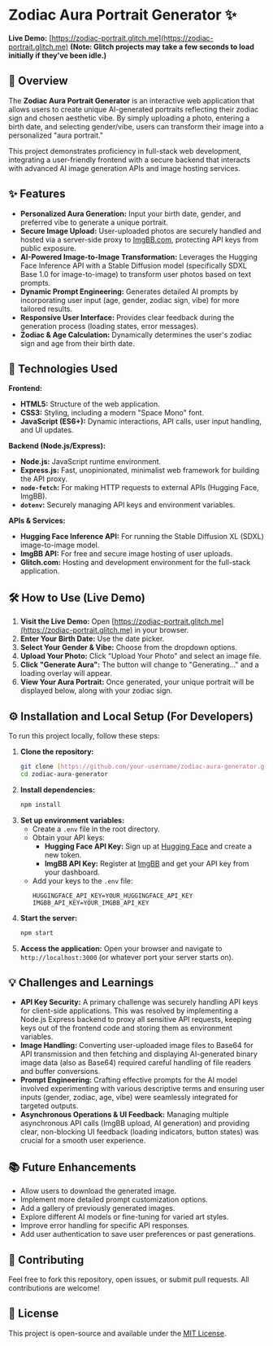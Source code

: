 # Zodiac Aura Portrait Generator ✨

**Live Demo:** [https://zodiac-portrait.glitch.me](https://zodiac-portrait.glitch.me)
**(Note: Glitch projects may take a few seconds to load initially if they've been idle.)**

## 🌟 Overview

The **Zodiac Aura Portrait Generator** is an interactive web application that allows users to create unique AI-generated portraits reflecting their zodiac sign and chosen aesthetic vibe. By simply uploading a photo, entering a birth date, and selecting gender/vibe, users can transform their image into a personalized "aura portrait."

This project demonstrates proficiency in full-stack web development, integrating a user-friendly frontend with a secure backend that interacts with advanced AI image generation APIs and image hosting services.

## ✨ Features

- **Personalized Aura Generation:** Input your birth date, gender, and preferred vibe to generate a unique portrait.
- **Secure Image Upload:** User-uploaded photos are securely handled and hosted via a server-side proxy to [ImgBB.com](https://imgbb.com), protecting API keys from public exposure.
- **AI-Powered Image-to-Image Transformation:** Leverages the Hugging Face Inference API with a Stable Diffusion model (specifically SDXL Base 1.0 for image-to-image) to transform user photos based on text prompts.
- **Dynamic Prompt Engineering:** Generates detailed AI prompts by incorporating user input (age, gender, zodiac sign, vibe) for more tailored results.
- **Responsive User Interface:** Provides clear feedback during the generation process (loading states, error messages).
- **Zodiac & Age Calculation:** Dynamically determines the user's zodiac sign and age from their birth date.

## 🚀 Technologies Used

**Frontend:**

- **HTML5:** Structure of the web application.
- **CSS3:** Styling, including a modern "Space Mono" font.
- **JavaScript (ES6+):** Dynamic interactions, API calls, user input handling, and UI updates.

**Backend (Node.js/Express):**

- **Node.js:** JavaScript runtime environment.
- **Express.js:** Fast, unopinionated, minimalist web framework for building the API proxy.
- **`node-fetch`:** For making HTTP requests to external APIs (Hugging Face, ImgBB).
- **`dotenv`:** Securely managing API keys and environment variables.

**APIs & Services:**

- **Hugging Face Inference API:** For running the Stable Diffusion XL (SDXL) image-to-image model.
- **ImgBB API:** For free and secure image hosting of user uploads.
- **Glitch.com:** Hosting and development environment for the full-stack application.

## 🛠️ How to Use (Live Demo)

1.  **Visit the Live Demo:** Open [https://zodiac-portrait.glitch.me](https://zodiac-portrait.glitch.me) in your browser.
2.  **Enter Your Birth Date:** Use the date picker.
3.  **Select Your Gender & Vibe:** Choose from the dropdown options.
4.  **Upload Your Photo:** Click "Upload Your Photo" and select an image file.
5.  **Click "Generate Aura":** The button will change to "Generating..." and a loading overlay will appear.
6.  **View Your Aura Portrait:** Once generated, your unique portrait will be displayed below, along with your zodiac sign.

## ⚙️ Installation and Local Setup (For Developers)

To run this project locally, follow these steps:

1.  **Clone the repository:**
    ```bash
    git clone [https://github.com/your-username/zodiac-aura-generator.git](https://github.com/your-username/zodiac-aura-generator.git)
    cd zodiac-aura-generator
    ```
2.  **Install dependencies:**
    ```bash
    npm install
    ```
3.  **Set up environment variables:**
    - Create a `.env` file in the root directory.
    - Obtain your API keys:
      - **Hugging Face API Key:** Sign up at [Hugging Face](https://huggingface.co/settings/tokens) and create a new token.
      - **ImgBB API Key:** Register at [ImgBB](https://imgbb.com/login) and get your API key from your dashboard.
    - Add your keys to the `.env` file:
      ```
      HUGGINGFACE_API_KEY=YOUR_HUGGINGFACE_API_KEY
      IMGBB_API_KEY=YOUR_IMGBB_API_KEY
      ```
4.  **Start the server:**
    ```bash
    npm start
    ```
5.  **Access the application:** Open your browser and navigate to `http://localhost:3000` (or whatever port your server starts on).

## 💡 Challenges and Learnings

- **API Key Security:** A primary challenge was securely handling API keys for client-side applications. This was resolved by implementing a Node.js Express backend to proxy all sensitive API requests, keeping keys out of the frontend code and storing them as environment variables.
- **Image Handling:** Converting user-uploaded image files to Base64 for API transmission and then fetching and displaying AI-generated binary image data (also as Base64) required careful handling of file readers and buffer conversions.
- **Prompt Engineering:** Crafting effective prompts for the AI model involved experimenting with various descriptive terms and ensuring user inputs (gender, zodiac, age, vibe) were seamlessly integrated for targeted outputs.
- **Asynchronous Operations & UI Feedback:** Managing multiple asynchronous API calls (ImgBB upload, AI generation) and providing clear, non-blocking UI feedback (loading indicators, button states) was crucial for a smooth user experience.

## 📚 Future Enhancements

- Allow users to download the generated image.
- Implement more detailed prompt customization options.
- Add a gallery of previously generated images.
- Explore different AI models or fine-tuning for varied art styles.
- Improve error handling for specific API responses.
- Add user authentication to save user preferences or past generations.

## 🤝 Contributing

Feel free to fork this repository, open issues, or submit pull requests. All contributions are welcome!

## 📄 License

This project is open-source and available under the [MIT License](https://opensource.org/licenses/MIT).
